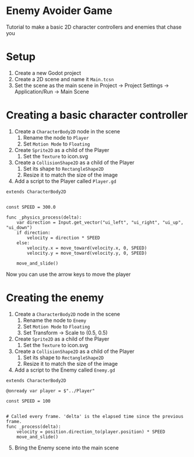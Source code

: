 # Enemy Avoider Game
Tutorial to make a basic 2D character controllers and enemies that chase you

# Setup
1. Create a new Godot project
2. Create a 2D scene and name it `Main.tcsn`
3. Set the scene as the main scene in Project -> Project Settings -> Application/Run -> Main Scene

# Creating a basic character controller
1. Create a `CharacterBody2D` node in the scene
    1. Rename the node to `Player`
    2. Set `Motion Mode` to `Floating`
2. Create `Sprite2D` as a child of the Player
    1. Set the `Texture` to icon.svg
3. Create a `CollisionShape2D` as a child of the Player
    1. Set its shape to `RectangleShape2D`
    2. Resize it to match the size of the image
4. Add a script to the Player called `Player.gd`
```
extends CharacterBody2D


const SPEED = 300.0

func _physics_process(delta):
	var direction = Input.get_vector("ui_left", "ui_right", "ui_up", "ui_down")
	if direction:
		velocity = direction * SPEED
	else:
		velocity.x = move_toward(velocity.x, 0, SPEED)
		velocity.y = move_toward(velocity.y, 0, SPEED)

	move_and_slide()
```

Now you can use the arrow keys to move the player

# Creating the enemy
1. Create a `CharacterBody2D` node in the scene
    1. Rename the node to `Enemy`
    2. Set `Motion Mode` to `Floating`
	3. Set Transform -> Scale to (0.5, 0.5)
2. Create `Sprite2D` as a child of the Player
    1. Set the `Texture` to icon.svg
3. Create a `CollisionShape2D` as a child of the Player
    1. Set its shape to `RectangleShape2D`
    2. Resize it to match the size of the image
4. Add a script to the Enemy called `Enemy.gd`
```
extends CharacterBody2D

@onready var player = $"../Player"

const SPEED = 100


# Called every frame. 'delta' is the elapsed time since the previous frame.
func _process(delta):
	velocity = position.direction_to(player.position) * SPEED
	move_and_slide()
```
5. Bring the Enemy scene into the main scene
